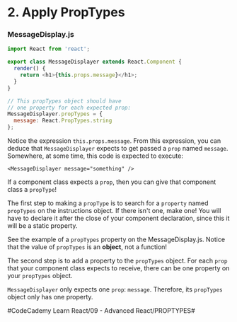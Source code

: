 # 2. Apply PropTypes
### MessageDisplay.js

``` javascript
import React from 'react';

export class MessageDisplayer extends React.Component {
  render() {
    return <h1>{this.props.message}</h1>;
  }
}

// This propTypes object should have
// one property for each expected prop:
MessageDisplayer.propTypes = {
  message: React.PropTypes.string
};
```

Notice the expression `this.props.message`. From this expression, you can deduce that `MessageDisplayer` expects to get passed a `prop` named `message`. Somewhere, at some time, this code is expected to execute:

`<MessageDisplayer message="something" />`

If a component class expects a `prop`, then you can give that component class a `propType`!

The first step to making a `propType` is to search for a `property` named `propTypes` on the instructions object. If there isn't one, make one! You will have to declare it after the close of your component declaration, since this it will be a static property.

See the example of a `propTypes` property on the MessageDisplay.js. Notice that the value of `propTypes` is an **object**, not a function!

The second step is to add a property to the `propTypes` object. For each `prop` that your component class expects to receive, there can be one property on your `propTypes` object.

`MessageDisplayer` only expects one `prop`: `message`. Therefore, its `propTypes` object only has one property.



#CodeCademy Learn React/09 - Advanced React/PROPTYPES#